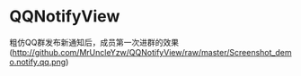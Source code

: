 # QQNotifyView
粗仿QQ群发布新通知后，成员第一次进群的效果
(http://github.com/MrUncleYzw/QQNotifyView/raw/master/Screenshot_demo.notify.qq.png)

